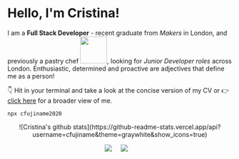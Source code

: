 # Hello, I'm Cristina! 


I am a **Full Stack Developer** - recent graduate from _Makers_ in London, and previously a pastry chef <img src="https://media.giphy.com/media/STrWwitY3HUHtq3QVi/giphy.gif" width="60" height="60"/>, looking for _Junior Developer roles_ across London. Enthusiastic, determined and proactive are adjectives that define me as a person!

👇 Hit in your terminal and take a look at the concise version of my CV or 👉  [click here](https://github.com/cfujiname/CV "click here") for a broader view of me.

```
npx cfujiname2020
```

<div style="text-align:center">![Cristina's github stats](https://github-readme-stats.vercel.app/api?username=cfujiname&theme=graywhite&show_icons=true)
</div>

<p align="center">
 <a href="https://www.linkedin.com/in/cristina-fujiname-787b20152/s>/"><img src="https://img.shields.io/badge/linkedin-%230077B5.svg?&style=for-the-badge&logo=linkedin&logoColor=white" /></a>&nbsp;&nbsp;&nbsp;&nbsp;
  <a href="mailto:<c.fujiname@gmail.com>?subject=Came%20from%20Github"><img src="https://img.shields.io/badge/gmail-%23D14836.svg?&style=for-the-badge&logo=gmail&logoColor=white" /></a>&nbsp;&nbsp;&nbsp;&nbsp;
<p>

